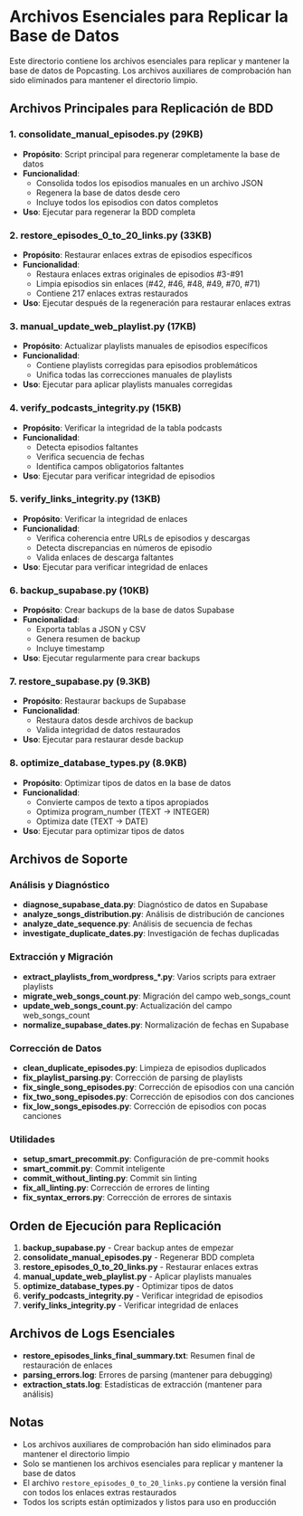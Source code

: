 # Archivos Esenciales para Replicar la Base de Datos

Este directorio contiene los archivos esenciales para replicar y mantener la base de datos de Popcasting. Los archivos auxiliares de comprobación han sido eliminados para mantener el directorio limpio.

## Archivos Principales para Replicación de BDD

### 1. **consolidate_manual_episodes.py** (29KB)
- **Propósito**: Script principal para regenerar completamente la base de datos
- **Funcionalidad**: 
  - Consolida todos los episodios manuales en un archivo JSON
  - Regenera la base de datos desde cero
  - Incluye todos los episodios con datos completos
- **Uso**: Ejecutar para regenerar la BDD completa

### 2. **restore_episodes_0_to_20_links.py** (33KB)
- **Propósito**: Restaurar enlaces extras de episodios específicos
- **Funcionalidad**:
  - Restaura enlaces extras originales de episodios #3-#91
  - Limpia episodios sin enlaces (#42, #46, #48, #49, #70, #71)
  - Contiene 217 enlaces extras restaurados
- **Uso**: Ejecutar después de la regeneración para restaurar enlaces extras

### 3. **manual_update_web_playlist.py** (17KB)
- **Propósito**: Actualizar playlists manuales de episodios específicos
- **Funcionalidad**:
  - Contiene playlists corregidas para episodios problemáticos
  - Unifica todas las correcciones manuales de playlists
- **Uso**: Ejecutar para aplicar playlists manuales corregidas

### 4. **verify_podcasts_integrity.py** (15KB)
- **Propósito**: Verificar la integridad de la tabla podcasts
- **Funcionalidad**:
  - Detecta episodios faltantes
  - Verifica secuencia de fechas
  - Identifica campos obligatorios faltantes
- **Uso**: Ejecutar para verificar integridad de episodios

### 5. **verify_links_integrity.py** (13KB)
- **Propósito**: Verificar la integridad de enlaces
- **Funcionalidad**:
  - Verifica coherencia entre URLs de episodios y descargas
  - Detecta discrepancias en números de episodio
  - Valida enlaces de descarga faltantes
- **Uso**: Ejecutar para verificar integridad de enlaces

### 6. **backup_supabase.py** (10KB)
- **Propósito**: Crear backups de la base de datos Supabase
- **Funcionalidad**:
  - Exporta tablas a JSON y CSV
  - Genera resumen de backup
  - Incluye timestamp
- **Uso**: Ejecutar regularmente para crear backups

### 7. **restore_supabase.py** (9.3KB)
- **Propósito**: Restaurar backups de Supabase
- **Funcionalidad**:
  - Restaura datos desde archivos de backup
  - Valida integridad de datos restaurados
- **Uso**: Ejecutar para restaurar desde backup

### 8. **optimize_database_types.py** (8.9KB)
- **Propósito**: Optimizar tipos de datos en la base de datos
- **Funcionalidad**:
  - Convierte campos de texto a tipos apropiados
  - Optimiza program_number (TEXT → INTEGER)
  - Optimiza date (TEXT → DATE)
- **Uso**: Ejecutar para optimizar tipos de datos

## Archivos de Soporte

### Análisis y Diagnóstico
- **diagnose_supabase_data.py**: Diagnóstico de datos en Supabase
- **analyze_songs_distribution.py**: Análisis de distribución de canciones
- **analyze_date_sequence.py**: Análisis de secuencia de fechas
- **investigate_duplicate_dates.py**: Investigación de fechas duplicadas

### Extracción y Migración
- **extract_playlists_from_wordpress_*.py**: Varios scripts para extraer playlists
- **migrate_web_songs_count.py**: Migración del campo web_songs_count
- **update_web_songs_count.py**: Actualización del campo web_songs_count
- **normalize_supabase_dates.py**: Normalización de fechas en Supabase

### Corrección de Datos
- **clean_duplicate_episodes.py**: Limpieza de episodios duplicados
- **fix_playlist_parsing.py**: Corrección de parsing de playlists
- **fix_single_song_episodes.py**: Corrección de episodios con una canción
- **fix_two_song_episodes.py**: Corrección de episodios con dos canciones
- **fix_low_songs_episodes.py**: Corrección de episodios con pocas canciones

### Utilidades
- **setup_smart_precommit.py**: Configuración de pre-commit hooks
- **smart_commit.py**: Commit inteligente
- **commit_without_linting.py**: Commit sin linting
- **fix_all_linting.py**: Corrección de errores de linting
- **fix_syntax_errors.py**: Corrección de errores de sintaxis

## Orden de Ejecución para Replicación

1. **backup_supabase.py** - Crear backup antes de empezar
2. **consolidate_manual_episodes.py** - Regenerar BDD completa
3. **restore_episodes_0_to_20_links.py** - Restaurar enlaces extras
4. **manual_update_web_playlist.py** - Aplicar playlists manuales
5. **optimize_database_types.py** - Optimizar tipos de datos
6. **verify_podcasts_integrity.py** - Verificar integridad de episodios
7. **verify_links_integrity.py** - Verificar integridad de enlaces

## Archivos de Logs Esenciales

- **restore_episodes_links_final_summary.txt**: Resumen final de restauración de enlaces
- **parsing_errors.log**: Errores de parsing (mantener para debugging)
- **extraction_stats.log**: Estadísticas de extracción (mantener para análisis)

## Notas

- Los archivos auxiliares de comprobación han sido eliminados para mantener el directorio limpio
- Solo se mantienen los archivos esenciales para replicar y mantener la base de datos
- El archivo `restore_episodes_0_to_20_links.py` contiene la versión final con todos los enlaces extras restaurados
- Todos los scripts están optimizados y listos para uso en producción 